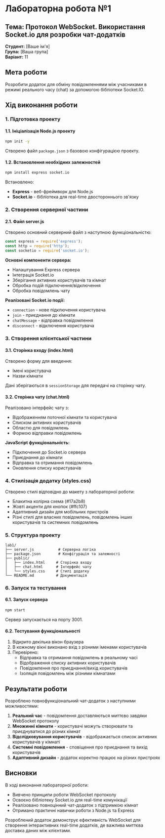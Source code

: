 # Лабораторна робота №1
## Тема: Протокол WebSocket. Використання Socket.io для розробки чат-додатків

**Студент:** [Ваше ім'я]  
**Група:** [Ваша група]  
**Варіант:** 11

## Мета роботи
Розробити додаток для обміну повідомленнями між учасниками в режимі реального часу (chat) за допомогою бібліотеки Socket.IO.

## Хід виконання роботи

### 1. Підготовка проекту

#### 1.1. Ініціалізація Node.js проекту
```bash
npm init -y
```
Створено файл `package.json` з базовою конфігурацією проекту.

#### 1.2. Встановлення необхідних залежностей
```bash
npm install express socket.io
```
Встановлено:
- **Express** - веб-фреймворк для Node.js
- **Socket.io** - бібліотека для real-time двостороннього зв'язку

### 2. Створення серверної частини

#### 2.1. Файл server.js
Створено основний серверний файл з наступною функціональністю:

```javascript
const express = require('express');
const http = require('http');
const socketio = require('socket.io');
```

**Основні компоненти сервера:**
- Налаштування Express сервера
- Інтеграція Socket.io
- Зберігання активних користувачів та кімнат
- Обробка подій підключення/відключення
- Обробка повідомлень чату

**Реалізовані Socket.io події:**
- `connection` - нове підключення користувача
- `join` - приєднання до кімнати
- `chatMessage` - відправка повідомлення
- `disconnect` - відключення користувача

### 3. Створення клієнтської частини

#### 3.1. Сторінка входу (index.html)
Створено форму для введення:
- Імені користувача
- Назви кімнати

Дані зберігаються в `sessionStorage` для передачі на сторінку чату.

#### 3.2. Сторінка чату (chat.html)
Реалізовано інтерфейс чату з:
- Відображенням поточної кімнати та користувача
- Списком активних користувачів
- Областю для повідомлень
- Формою відправки повідомлень

**JavaScript функціональність:**
- Підключення до Socket.io сервера
- Приєднання до кімнати
- Відправка та отримання повідомлень
- Оновлення списку користувачів

### 4. Стилізація додатку (styles.css)

Створено стилі відповідно до макету з лабораторної роботи:
- Блакитна колірна схема (#17a2b8)
- Жовті акценти для кнопок (#ffc107)
- Адаптивний дизайн для мобільних пристроїв
- Різні стилі для власних повідомлень, повідомлень інших користувачів та системних повідомлень

### 5. Структура проекту

```
lab1/
├── server.js           # Серверна логіка
├── package.json        # Конфігурація та залежності
├── public/            
│   ├── index.html     # Сторінка входу
│   ├── chat.html      # Інтерфейс чату
│   └── styles.css     # Стилі додатку
└── README.md          # Документація
```

### 6. Запуск та тестування

#### 6.1. Запуск сервера
```bash
npm start
```
Сервер запускається на порту 3001.

#### 6.2. Тестування функціональності
1. Відкрито декілька вікон браузера
2. В кожному вікні виконано вхід з різними іменами користувачів
3. Перевірено:
   - Відправка та отримання повідомлень в реальному часі
   - Відображення списку активних користувачів
   - Повідомлення про приєднання/вихід користувачів
   - Ізоляція повідомлень між різними кімнатами

## Результати роботи

Розроблено повнофункціональний чат-додаток з наступними можливостями:

1. **Реальний час** - повідомлення доставляються миттєво завдяки WebSocket протоколу
2. **Множинні кімнати** - користувачі можуть створювати та приєднуватися до різних кімнат
3. **Відслідковування користувачів** - відображається список активних користувачів у кімнаті
4. **Системні повідомлення** - сповіщення про приєднання та вихід користувачів
5. **Адаптивний дизайн** - додаток коректно працює на різних пристроях

## Висновки

В ході виконання лабораторної роботи:
- Вивчено принципи роботи WebSocket протоколу
- Освоєно бібліотеку Socket.io для real-time комунікації
- Реалізовано повноцінний чат-додаток з підтримкою кімнат
- Отримано практичні навички роботи з Node.js та Express

Розроблений додаток демонструє ефективність WebSocket для створення інтерактивних real-time додатків, де важлива миттєва доставка даних між клієнтами.